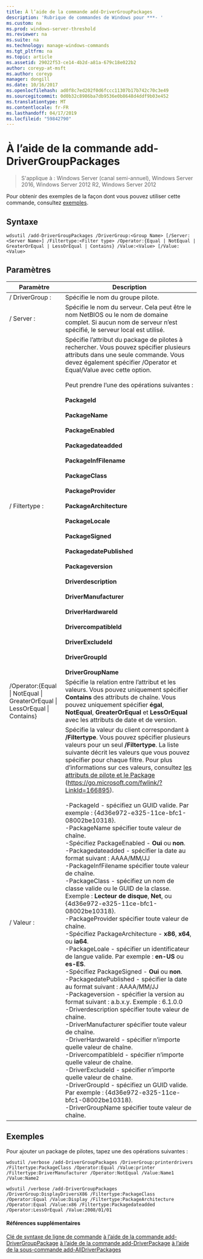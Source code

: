 ```yaml
---
title: À l’aide de la commande add-DriverGroupPackages
description: 'Rubrique de commandes de Windows pour ***- '
ms.custom: na
ms.prod: windows-server-threshold
ms.reviewer: na
ms.suite: na
ms.technology: manage-windows-commands
ms.tgt_pltfrm: na
ms.topic: article
ms.assetid: 29022f53-ce14-4b2d-a81a-679c18e022b2
author: coreyp-at-msft
ms.author: coreyp
manager: dongill
ms.date: 10/16/2017
ms.openlocfilehash: ad0f8c7ed202f0d6fccc11307b17b742c70c3e49
ms.sourcegitcommit: 0d0b32c8986ba7db9536e0b8648d4ddf9b03e452
ms.translationtype: MT
ms.contentlocale: fr-FR
ms.lasthandoff: 04/17/2019
ms.locfileid: "59842790"
---
```

# <a name="using-the-add-drivergrouppackages-command"></a>À l’aide de la commande add-DriverGroupPackages

>S'applique à : Windows Server (canal semi-annuel), Windows Server 2016, Windows Server 2012 R2, Windows Server 2012

Pour obtenir des exemples de la façon dont vous pouvez utiliser cette commande, consultez [exemples](#BKMK_examples).
## <a name="syntax"></a>Syntaxe
```
wdsutil /add-DriverGroupPackages /DriverGroup:<Group Name> [/Server:<Server Name>] /Filtertype:<Filter type> /Operator:{Equal | NotEqual | GreaterOrEqual | LessOrEqual | Contains} /Value:<Value> [/Value:<Value>
```
## <a name="parameters"></a>Paramètres
|Paramètre|Description|
|-------|--------|
|/ DriverGroup :<Group Name>|Spécifie le nom du groupe pilote.|
|/ Server :<Server name>|Spécifie le nom du serveur. Cela peut être le nom NetBIOS ou le nom de domaine complet. Si aucun nom de serveur n’est spécifié, le serveur local est utilisé.|
|/ Filtertype :<Filter type>|Spécifie l’attribut du package de pilotes à rechercher. Vous pouvez spécifier plusieurs attributs dans une seule commande. Vous devez également spécifier /Operator et Equal/Value avec cette option.<br /><br /><Filter type> Peut prendre l’une des opérations suivantes :<br /><br />**PackageId**<br /><br />**PackageName**<br /><br />**PackageEnabled**<br /><br />**Packagedateadded**<br /><br />**PackageInfFilename**<br /><br />**PackageClass**<br /><br />**PackageProvider**<br /><br />**PackageArchitecture**<br /><br />**PackageLocale**<br /><br />**PackageSigned**<br /><br />**PackagedatePublished**<br /><br />**Packageversion**<br /><br />**Driverdescription**<br /><br />**DriverManufacturer**<br /><br />**DriverHardwareId**<br /><br />**DrivercompatibleId**<br /><br />**DriverExcludeId**<br /><br />**DriverGroupId**<br /><br />**DriverGroupName**|
|/Operator:{Equal &#124; NotEqual &#124; GreaterOrEqual &#124; LessOrEqual &#124; Contains}|Spécifie la relation entre l’attribut et les valeurs. Vous pouvez uniquement spécifier **Contains** des attributs de chaîne. Vous pouvez uniquement spécifier **égal**, **NotEqual**, **GreaterOrEqual** et **LessOrEqual** avec les attributs de date et de version.|
|/ Valeur :<Value>|Spécifie la valeur du client correspondant à **/Filtertype**. Vous pouvez spécifier plusieurs valeurs pour un seul **/Filtertype**. La liste suivante décrit les valeurs que vous pouvez spécifier pour chaque filtre. Pour plus d’informations sur ces valeurs, consultez [les attributs de pilote et le Package](https://go.microsoft.com/fwlink/?LinkId=166895) (https://go.microsoft.com/fwlink/?LinkId=166895).<br /><br />-PackageId - spécifiez un GUID valide. Par exemple : {4d36e972-e325-11ce-bfc1-08002be10318}.<br />-PackageName spécifier toute valeur de chaîne.<br />-Spécifiez PackageEnabled - **Oui** ou **non**.<br />-Packagedateadded - spécifier la date au format suivant : AAAA/MM/JJ<br />-PackageInfFilename spécifier toute valeur de chaîne.<br />-PackageClass - spécifiez un nom de classe valide ou le GUID de la classe. Exemple : **Lecteur de disque**, **Net**, ou {4d36e972-e325-11ce-bfc1-08002be10318}.<br />-PackageProvider spécifier toute valeur de chaîne.<br />-Spécifiez PackageArchitecture - **x86**, **x64**, ou **ia64**.<br />-PackageLoale - spécifier un identificateur de langue valide. Par exemple : **en-US** ou **es-ES**.<br />-Spécifiez PackageSigned - **Oui** ou **non**.<br />-PackagedatePublished - spécifier la date au format suivant : AAAA/MM/JJ<br />-Packageversion - spécifier la version au format suivant : a.b.x.y. Exemple : 6.1.0.0<br />-Driverdescription spécifier toute valeur de chaîne.<br />-DriverManufacturer spécifier toute valeur de chaîne.<br />-DriverHardwareId - spécifier n’importe quelle valeur de chaîne.<br />-DrivercompatibleId - spécifier n’importe quelle valeur de chaîne.<br />-DriverExcludeId - spécifier n’importe quelle valeur de chaîne.<br />-DriverGroupId - spécifiez un GUID valide. Par exemple : {4d36e972-e325-11ce-bfc1-08002be10318}.<br />-DriverGroupName spécifier toute valeur de chaîne.|
## <a name="BKMK_examples"></a>Exemples
Pour ajouter un package de pilotes, tapez une des opérations suivantes :
```
wdsutil /verbose /add-DriverGroupPackages /DriverGroup:printerdrivers /Filtertype:PackageClass /Operator:Equal /Value:printer /Filtertype:DriverManufacturer /Operator:NotEqual /Value:Name1 /Value:Name2
```
```
wdsutil /verbose /add-DriverGroupPackages /DriverGroup:DisplayDriversX86 /Filtertype:PackageClass /Operator:Equal /Value:Display /Filtertype:PackageArchitecture /Operator:Equal /Value:x86 /Filtertype:Packagedateadded /Operator:LessOrEqual /Value:2008/01/01
```
#### <a name="additional-references"></a>Références supplémentaires
[Clé de syntaxe de ligne de commande](command-line-syntax-key.md)
[à l’aide de la commande add-DriverGroupPackage](using-the-add-drivergrouppackage-command.md)
[à l’aide de la commande add-DriverPackage](using-the-add-driverpackage-command.md) 
 [à l’aide de la sous-commande add-AllDriverPackages](using-the-add-alldriverpackages-subcommand.md)

